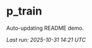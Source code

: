 # p_train

Auto-updating README demo.

<!--START_SECTION:status-->
_Last run: 2025-10-31 14:21 UTC_
<!--END_SECTION:status-->



























































































































































































































































































































































































































































































































































































































































































































































































































































































































































































































































































































































































































































































































































































































































































































































































































































































